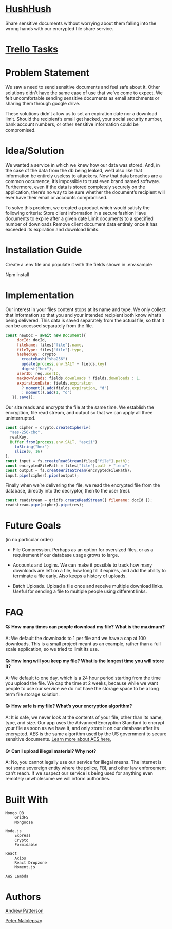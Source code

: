 # [HushHush](https://hush-hush.herokuapp.com)

Share sensitive documents without worrying about them falling into the wrong hands with our encrypted file share service.

# [Trello Tasks](https://trello.com/b/w49VErwh/development)


# Problem Statement

We saw a need to send sensitive documents and feel safe about it. Other solutions didn't have the same ease of use that we've come to expect. We felt uncomfortable sending sensitive documents as email attachments or sharing them through google drive.

These solutions didn’t allow us to set an expiration date nor a download limit. Should the recipient’s email get hacked, your social security number, bank account numbers, or other sensitive information could be compromised.

# Idea/Solution

We wanted a service in which we knew how our data was stored. And, in the case of the data from the db being leaked, we’d also like that information be entirely useless to attackers. Now that data breaches are a common occurrence, it’s impossible to trust even brand named software. Furthermore, even if the data is stored completely securely on the application, there’s no way to be sure whether the document’s recipient will ever have their email or accounts compromised.

To solve this problem, we created a product which would satisfy the following criteria:
Store client information in a secure fashion
Have documents to expire after a given date
Limit documents to a specified number of downloads
Remove client document data entirely once it has exceeded its expiration and download limits.

# Installation Guide

Create a .env file and populate it with the fields shown in .env.sample

Npm install

# Implementation

Our interest in your files content stops at its name and type. We only collect that information so that you and your intended recipient both know what’s being delivered. This data is saved separately from the actual file, so that it can be accessed separately from the file.

```javascript
const newDoc = await new Document({
     docId: docId,
     fileName: files["file"].name,
     fileType: files["file"].type,
     hashedKey: crypto
       createHash("sha256")
       update(process.env.SALT + fields.key)
       digest("hex"),
     userID: req.userID,
     maxDownloads: fields.downloads ? fields.downloads : 1,
     expirationDate: fields.expiration
       ? moment().add(fields.expiration, "d")
       : moment().add(1, "d")
   }).save();
```

Our site reads and encrypts the file at the same time. We establish the encryption, file read stream, and output so that we can apply all three uninterrupted.

```javascript
const cipher = crypto.createCipheriv(
  "aes-256-cbc",
  realKey,
  Buffer.from(process.env.SALT, "ascii")
    toString("hex")
    slice(0, 16)
);
const input = fs.createReadStream(files["file"].path);
const encryptedFilePath = files["file"].path + ".enc";
const output = fs.createWriteStream(encryptedFilePath);
input.pipe(cipher).pipe(output);
```

Finally when we’re delivering the file, we read the encrypted file from the database, directly into the decryptor, then to the user (res).

```javascript
const readstream = gridfs.createReadStream({ filename: docId });
readstream.pipe(cipher).pipe(res);
```

# Future Goals

(in no particular order)

- File Compression. Perhaps as an option for oversized files, or as a requirement if our database usage grows to large.

- Accounts and Logins. We can make it possible to track how many downloads are left on a file, how long till it expires, and add the ability to terminate a file early. Also keeps a history of uploads.

- Batch Uploads. Upload a file once and receive multiple download links. Useful for sending a file to multiple people using different links.

# FAQ

#### Q: How many times can people download my file? What is the maximum?

A: We default the downloads to 1 per file and we have a cap at 100 downloads. This is a small project meant as an example, rather than a full scale application, so we tried to limit its use.

#### Q: How long will you keep my file? What is the longest time you will store it?

A: We default to one day, which is a 24 hour period starting from the time you upload the file. We cap the time at 2 weeks, because while we want people to use our service we do not have the storage space to be a long term file storage solution.

#### Q: How safe is my file? What’s your encryption algorithm?

A: It is safe, we never look at the contents of your file, other than its name, type, and size. Our app uses the Advanced Encryption Standard to encrypt your file as soon as we have it, and only store it on our database after its encrypted. AES is the same algorithm used by the US government to secure sensitive documents. [Learn more about AES here.](https://aesencryption.net/)

#### Q: Can I upload illegal material? Why not?

A: No, you cannot legally use our service for illegal means. The internet is not some sovereign entity where the police, FBI, and other law enforcement can’t reach. If we suspect our service is being used for anything even remotely unwholesome we will inform authorities.

# Built With

```
Mongo DB
    GridFS
    Mongoose

Node.js
    Express
    Crypto
    Formidable

React
    Axios
    React Dropzone
    Moment.js

AWS Lambda
```

# Authors

[Andrew Patterson](https://github.com/andrewpat24)

[Peter Malolepszy](https://github.com/pmalolep)

